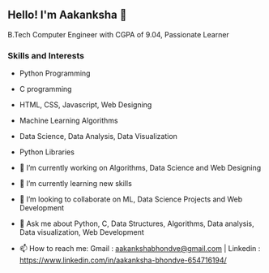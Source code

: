## Hello! I'm Aakanksha 👋
B.Tech Computer Engineer with CGPA of 9.04, Passionate Learner

### **Skills and Interests**

- Python Programming
- C programming
- HTML, CSS, Javascript, Web Designing
- Machine Learning Algorithms
- Data Science, Data Analysis, Data Visualization
- Python Libraries

- 🔭 I’m currently working on Algorithms, Data Science and Web Designing
- 🌱 I’m currently learning new skills
- 👯 I’m looking to collaborate on ML, Data Science Projects and Web Development
- 💬 Ask me about Python, C, Data Structures, Algorithms, Data analysis, Data visualization, Web Development
- 📫 How to reach me: Gmail : aakankshabhondve@gmail.com | 
         Linkedin : https://www.linkedin.com/in/aakanksha-bhondve-654716194/

